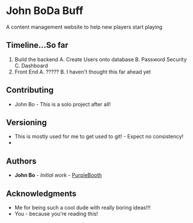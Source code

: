 # John BoDa Buff

A content management website to help new players start playing

## Timeline...So far

1. Build the backend
    A. Create Users onto database
    B. Password Security
    C. Dashboard
2. Front End
    A. ?????
    B. I haven't thought this far ahead yet


## Contributing
* John Bo - This is a solo project after all!

## Versioning

* This is mostly used for me to get used to git! - Expect no consistency!
* 

## Authors

* **John Bo** - *Initial work* - [PurpleBooth](https://github.com/PurpleBooth)

## Acknowledgments

* Me for being such a cool dude with really boring ideas!!!
* You - because you're reading this!
